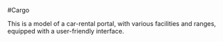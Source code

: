 #Cargo

This is a model of a car-rental portal, with various facilities and ranges, equipped with a user-friendly interface.
